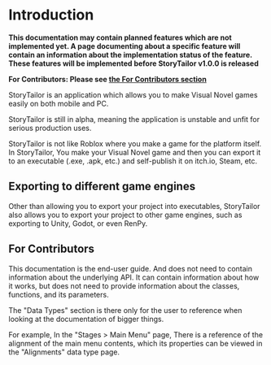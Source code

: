 # Introduction

**This documentation may contain planned features which are not
implemented yet. A page documenting about a specific feature will 
contain an information about the implementation status of the feature. 
These features will be implemented before StoryTailor v1.0.0 is 
released**

**For Contributors: Please see [the For Contributors section](#for-contributors)**

StoryTailor is an application which allows you to make Visual Novel
games easily on both mobile and PC.

StoryTailor is still in alpha, meaning the application is unstable and
unfit for serious production uses.

StoryTailor is not like Roblox where you make a game for the platform
 itself. In StoryTailor, You make your Visual Novel game 
and then you can export it to an executable (.exe, .apk, etc.) 
and self-publish it on itch.io, Steam, etc.

## Exporting to different game engines
Other than allowing you to export your project into executables,
 StoryTailor also allows you to export your project to other game
 engines, such as exporting to Unity, Godot, or even RenPy.

## For Contributors
This documentation is the end-user guide.
And does not need to contain information about the underlying API.
It can contain information about how it works, but does not need to
provide information about the classes, functions, and its parameters.

The "Data Types" section is there only for the user to reference when 
looking at the documentation of bigger things.

For example, In the "Stages > Main Menu" page, There is a reference of 
the alignment of the main menu contents, which its properties can be 
viewed in the "Alignments" data type page.